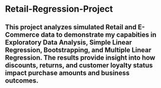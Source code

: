 # Retail-Regression-Project
## This project analyzes simulated Retail and E-Commerce data to demonstrate my capabities in Exploratory Data Analysis, Simple Linear Regression, Bootstrapping, and Multiple Linear Regression. The results provide insight into how discounts, returns, and customer loyalty status impact purchase amounts and business outcomes.
